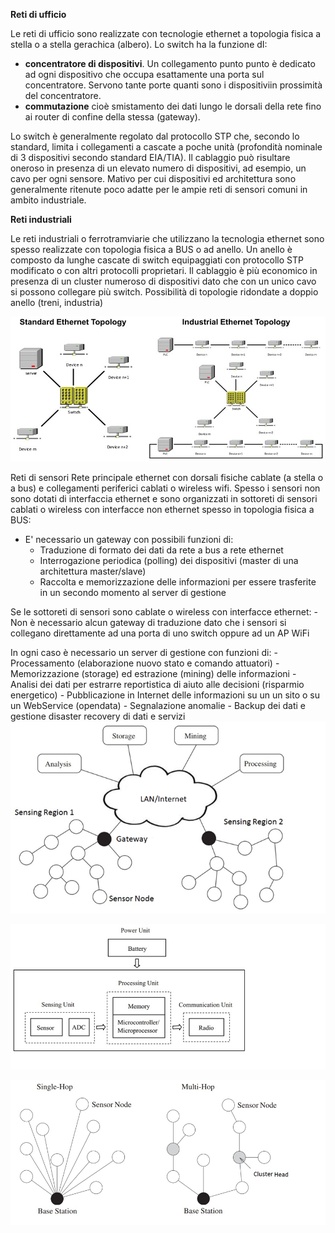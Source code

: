 **Reti di ufficio**

Le reti di ufficio sono realizzate con tecnologie ethernet a topologia fisica a stella o a stella gerachica (albero). Lo switch ha la funzione dI:
- **concentratore di dispositivi**. Un collegamento punto punto è dedicato ad ogni dispositivo che occupa esattamente una porta sul concentratore. Servono tante porte quanti sono i dispositiviin prossimità del concentratore.
- **commutazione** cioè smistamento dei dati lungo le dorsali della rete fino ai router di confine della stessa (gateway).

Lo switch è generalmente regolato dal protocollo STP che, secondo lo standard, limita i collegamenti a cascate a poche unità (profondità nominale di 3 dispositivi secondo standard EIA/TIA).
Il cablaggio può risultare oneroso in presenza di un elevato numero di dispositivi, ad esempio, un cavo per ogni sensore. Mativo per cui dispositivi ed architettura sono generalmente ritenute poco adatte per le ampie reti di sensori comuni in ambito industriale.

**Reti industriali**

Le reti industriali o ferrotramviarie che utilizzano la tecnologia ethernet sono spesso realizzate con topologia fisica a BUS o ad anello.
Un anello è composto da lunghe cascate di switch equipaggiati con protocollo STP modificato o con altri protocolli proprietari.
Il cablaggio è più economico in presenza di un cluster numeroso di dispositivi dato che con un unico cavo si possono collegare più switch.
Possibilità di topologie ridondate a doppio anello (treni, industria)

![industrialnet](industrialnet.jpg)



Reti di sensori 
Rete principale ethernet con dorsali fisiche cablate (a stella o a bus) e collegamenti periferici cablati o wireless wifi.
Spesso i sensori non sono dotati di interfaccia ethernet e sono organizzati in sottoreti di sensori cablati o wireless con interfacce non ethernet spesso in topologia fisica a BUS:
- E' necessario un gateway con possibili funzioni di:
    - Traduzione di formato dei dati da rete a bus a rete ethernet
    - Interrogazione periodica (polling) dei dispositivi (master di una architettura master/slave)
    - Raccolta e memorizzazione delle informazioni per essere trasferite in un secondo momento al server di gestione

Se le sottoreti di sensori sono cablate o wireless con interfacce ethernet:
    - Non è necessario alcun gateway di traduzione dato che i sensori si collegano direttamente ad una porta di uno switch oppure ad un AP WiFi

In ogni caso è necessario un server di gestione con funzioni di:
     - Processamento (elaborazione nuovo stato e comando attuatori)
     - Memorizzazione (storage) ed estrazione (mining) delle informazioni 
     - Analisi dei dati per estrarre reportistica di aiuto alle decisioni (risparmio energetico)
     - Pubblicazione in Internet delle informazioni su un un sito o su un WebService (opendata)
     - Segnalazione anomalie 
     - Backup dei dati e gestione disaster recovery di dati e servizi
![sensor network](sensornet1.png)


![hops](sensorunit.png)

![hops](hops.png)


